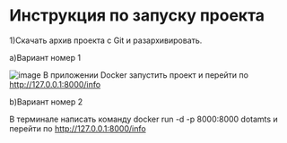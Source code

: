 ﻿# Инструкция по запуску проекта

1)Скачать архив проекта с Git и разархивировать. 

а)Вариант номер 1

![image](https://github.com/Nikitagm28/Check-heros-dota2/assets/71442136/1e952552-7e60-4b7b-bfc0-26d0bf94a619)
В приложении Docker запустить проект и перейти по http://127.0.0.1:8000/info


b)Вариант номер 2

В терминале написать команду docker run -d -p 8000:8000 dotamts и перейти по http://127.0.0.1:8000/info


